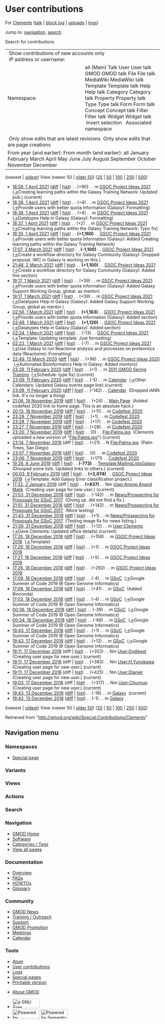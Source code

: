 <div id="mw-page-base" class="noprint">

</div>

<div id="mw-head-base" class="noprint">

</div>

<div id="content" class="mw-body" role="main">

<span id="top"></span>

<div id="mw-js-message" style="display:none;">

</div>



# <span dir="auto">User contributions</span>

<div id="bodyContent">

<div id="contentSub">

For [Clements](/wiki/User:Clements "User:Clements") (<a
href="/mediawiki/index.php?title=User_talk:Clements&amp;action=edit&amp;redlink=1"
class="new" title="User talk:Clements (page does not exist)">talk</a> \|
[block
log](/mediawiki/index.php?title=Special:Log/block&page=User%3AClements "Special:Log/block")
\|
[uploads](/wiki/Special:ListFiles/Clements "Special:ListFiles/Clements")
\| [logs](/wiki/Special:Log/Clements "Special:Log/Clements"))

</div>

<div id="jump-to-nav" class="mw-jump">

Jump to: [navigation](#mw-navigation), [search](#p-search)

</div>

<div id="mw-content-text">

Search for contributions

<table class="mw-contributions-table">
<colgroup>
<col style="width: 50%" />
<col style="width: 50%" />
</colgroup>
<tbody>
<tr class="odd">
<td colspan="2"> Show contributions of new accounts only<br />
 IP address or username:</td>
</tr>
<tr class="even">
<td class="mw-label">Namespace:</td>
<td>all (Main) Talk User User talk GMOD GMOD talk File File talk
MediaWiki MediaWiki talk Template Template talk Help Help talk Category
Category talk Property Property talk Type Type talk Form Form talk
Concept Concept talk Filter Filter talk Widget Widget talk  
 Invert selection 
 Associated namespace </td>
</tr>
<tr class="odd">
<td colspan="2"></td>
</tr>
<tr class="even">
<td colspan="2"> Only show edits that are latest revisions
 Only show edits that are page creations</td>
</tr>
<tr class="odd">
<td colspan="2">From year (and earlier): From month (and earlier): all
January February March April May June July August September October
November December</td>
</tr>
</tbody>
</table>

(newest \| <a
href="/mediawiki/index.php?title=Special:Contributions/Clements&amp;dir=prev&amp;target=Clements"
class="mw-lastlink" rel="last"
title="Special:Contributions/Clements">oldest</a>) View (newer 50 \| <a
href="/mediawiki/index.php?title=Special:Contributions/Clements&amp;offset=20181213194221&amp;target=Clements"
class="mw-nextlink" rel="next"
title="Special:Contributions/Clements">older 50</a>) (<a
href="/mediawiki/index.php?title=Special:Contributions/Clements&amp;offset=&amp;limit=20&amp;target=Clements"
class="mw-numlink" title="Special:Contributions/Clements">20</a> \| <a
href="/mediawiki/index.php?title=Special:Contributions/Clements&amp;offset=&amp;limit=50&amp;target=Clements"
class="mw-numlink" title="Special:Contributions/Clements">50</a> \| <a
href="/mediawiki/index.php?title=Special:Contributions/Clements&amp;offset=&amp;limit=100&amp;target=Clements"
class="mw-numlink" title="Special:Contributions/Clements">100</a> \| <a
href="/mediawiki/index.php?title=Special:Contributions/Clements&amp;offset=&amp;limit=250&amp;target=Clements"
class="mw-numlink" title="Special:Contributions/Clements">250</a> \| <a
href="/mediawiki/index.php?title=Special:Contributions/Clements&amp;offset=&amp;limit=500&amp;target=Clements"
class="mw-numlink" title="Special:Contributions/Clements">500</a>)

- <a
  href="/mediawiki/index.php?title=GSOC_Project_Ideas_2021&amp;oldid=27966"
  class="mw-changeslist-date" title="GSOC Project Ideas 2021">18:58, 1
  April 2021</a>
  ([diff](/mediawiki/index.php?title=GSOC_Project_Ideas_2021&diff=prev&oldid=27966 "GSOC Project Ideas 2021")
  \|
  [hist](/mediawiki/index.php?title=GSOC_Project_Ideas_2021&action=history "GSOC Project Ideas 2021"))
  <span class="mw-changeslist-separator">. .</span>
  <span class="mw-plusminus-pos" dir="ltr"
  title="17,960 bytes after change">(+90)</span>‎
  <span class="mw-changeslist-separator">. .</span> m
  <a href="/wiki/GSOC_Project_Ideas_2021" class="mw-contributions-title"
  title="GSOC Project Ideas 2021">GSOC Project Ideas 2021</a> ‎
  <span class="comment">([→](/wiki/GSOC_Project_Ideas_2021#Creating_learning_paths_within_the_Galaxy_Training_Network "GSOC Project Ideas 2021")‎<span dir="auto"><span class="autocomment">Creating
  learning paths within the Galaxy Training Network: </span> Updated
  pub.</span>)</span> <span class="mw-uctop">(current)</span>
- <a
  href="/mediawiki/index.php?title=GSOC_Project_Ideas_2021&amp;oldid=27965"
  class="mw-changeslist-date" title="GSOC Project Ideas 2021">18:38, 1
  April 2021</a>
  ([diff](/mediawiki/index.php?title=GSOC_Project_Ideas_2021&diff=prev&oldid=27965 "GSOC Project Ideas 2021")
  \|
  [hist](/mediawiki/index.php?title=GSOC_Project_Ideas_2021&action=history "GSOC Project Ideas 2021"))
  <span class="mw-changeslist-separator">. .</span>
  <span class="mw-plusminus-pos" dir="ltr"
  title="17,870 bytes after change">(+4)</span>‎
  <span class="mw-changeslist-separator">. .</span> m
  <a href="/wiki/GSOC_Project_Ideas_2021" class="mw-contributions-title"
  title="GSOC Project Ideas 2021">GSOC Project Ideas 2021</a> ‎
  <span class="comment">([→](/wiki/GSOC_Project_Ideas_2021#Provide_users_with_better_quota_information_.28Galaxy.29 "GSOC Project Ideas 2021")‎<span dir="auto"><span class="autocomment">Provide
  users with better quota information (Galaxy): </span>
  Formatting</span>)</span>
- <a
  href="/mediawiki/index.php?title=GSOC_Project_Ideas_2021&amp;oldid=27964"
  class="mw-changeslist-date" title="GSOC Project Ideas 2021">18:38, 1
  April 2021</a>
  ([diff](/mediawiki/index.php?title=GSOC_Project_Ideas_2021&diff=prev&oldid=27964 "GSOC Project Ideas 2021")
  \|
  [hist](/mediawiki/index.php?title=GSOC_Project_Ideas_2021&action=history "GSOC Project Ideas 2021"))
  <span class="mw-changeslist-separator">. .</span>
  <span class="mw-plusminus-pos" dir="ltr"
  title="17,866 bytes after change">(+4)</span>‎
  <span class="mw-changeslist-separator">. .</span> m
  <a href="/wiki/GSOC_Project_Ideas_2021" class="mw-contributions-title"
  title="GSOC Project Ideas 2021">GSOC Project Ideas 2021</a> ‎
  <span class="comment">([→](/wiki/GSOC_Project_Ideas_2021#Datatypes_Help_in_Galaxy_.28Galaxy.29 "GSOC Project Ideas 2021")‎<span dir="auto"><span class="autocomment">Datatypes
  Help in Galaxy (Galaxy): </span> Formatting</span>)</span>
- <a
  href="/mediawiki/index.php?title=GSOC_Project_Ideas_2021&amp;oldid=27963"
  class="mw-changeslist-date" title="GSOC Project Ideas 2021">18:37, 1
  April 2021</a>
  ([diff](/mediawiki/index.php?title=GSOC_Project_Ideas_2021&diff=prev&oldid=27963 "GSOC Project Ideas 2021")
  \|
  [hist](/mediawiki/index.php?title=GSOC_Project_Ideas_2021&action=history "GSOC Project Ideas 2021"))
  <span class="mw-changeslist-separator">. .</span>
  <span class="mw-plusminus-pos" dir="ltr"
  title="17,862 bytes after change">(+2)</span>‎
  <span class="mw-changeslist-separator">. .</span> m
  <a href="/wiki/GSOC_Project_Ideas_2021" class="mw-contributions-title"
  title="GSOC Project Ideas 2021">GSOC Project Ideas 2021</a> ‎
  <span class="comment">([→](/wiki/GSOC_Project_Ideas_2021#Creating_learning_paths_within_the_Galaxy_Training_Network "GSOC Project Ideas 2021")‎<span dir="auto"><span class="autocomment">Creating
  learning paths within the Galaxy Training Network: </span> Typo
  fix</span>)</span>
- <a
  href="/mediawiki/index.php?title=GSOC_Project_Ideas_2021&amp;oldid=27962"
  class="mw-changeslist-date" title="GSOC Project Ideas 2021">18:35, 1
  April 2021</a>
  ([diff](/mediawiki/index.php?title=GSOC_Project_Ideas_2021&diff=prev&oldid=27962 "GSOC Project Ideas 2021")
  \|
  [hist](/mediawiki/index.php?title=GSOC_Project_Ideas_2021&action=history "GSOC Project Ideas 2021"))
  <span class="mw-changeslist-separator">. .</span> **(+1,160)**‎
  <span class="mw-changeslist-separator">. .</span>
  <a href="/wiki/GSOC_Project_Ideas_2021" class="mw-contributions-title"
  title="GSOC Project Ideas 2021">GSOC Project Ideas 2021</a> ‎
  <span class="comment">([→](/wiki/GSOC_Project_Ideas_2021#Provide_users_with_better_quota_information_.28Galaxy.29 "GSOC Project Ideas 2021")‎<span dir="auto"><span class="autocomment">Provide
  users with better quota information (Galaxy): </span> Added Creating
  learning paths within the Galaxy Training Network</span>)</span>
- <a
  href="/mediawiki/index.php?title=GSOC_Project_Ideas_2021&amp;oldid=27938"
  class="mw-changeslist-date" title="GSOC Project Ideas 2021">17:07, 3
  March 2021</a>
  ([diff](/mediawiki/index.php?title=GSOC_Project_Ideas_2021&diff=prev&oldid=27938 "GSOC Project Ideas 2021")
  \|
  [hist](/mediawiki/index.php?title=GSOC_Project_Ideas_2021&action=history "GSOC Project Ideas 2021"))
  <span class="mw-changeslist-separator">. .</span> **(-1,100)**‎
  <span class="mw-changeslist-separator">. .</span>
  <a href="/wiki/GSOC_Project_Ideas_2021" class="mw-contributions-title"
  title="GSOC Project Ideas 2021">GSOC Project Ideas 2021</a> ‎
  <span class="comment">([→](/wiki/GSOC_Project_Ideas_2021#Create_a_workflow_directory_for_Galaxy_Community_.28Galaxy.29 "GSOC Project Ideas 2021")‎<span dir="auto"><span class="autocomment">Create
  a workflow directory for Galaxy Community (Galaxy): </span> Dropped
  proposal. IWC in Galaxy is working on this.</span>)</span>
- <a
  href="/mediawiki/index.php?title=GSOC_Project_Ideas_2021&amp;oldid=27937"
  class="mw-changeslist-date" title="GSOC Project Ideas 2021">21:48, 2
  March 2021</a>
  ([diff](/mediawiki/index.php?title=GSOC_Project_Ideas_2021&diff=prev&oldid=27937 "GSOC Project Ideas 2021")
  \|
  [hist](/mediawiki/index.php?title=GSOC_Project_Ideas_2021&action=history "GSOC Project Ideas 2021"))
  <span class="mw-changeslist-separator">. .</span> **(+1,100)**‎
  <span class="mw-changeslist-separator">. .</span>
  <a href="/wiki/GSOC_Project_Ideas_2021" class="mw-contributions-title"
  title="GSOC Project Ideas 2021">GSOC Project Ideas 2021</a> ‎
  <span class="comment">([→](/wiki/GSOC_Project_Ideas_2021#Create_a_workflow_directory_for_Galaxy_Community_.28Galaxy.29 "GSOC Project Ideas 2021")‎<span dir="auto"><span class="autocomment">Create
  a workflow directory for Galaxy Community (Galaxy): </span> Added this
  section</span>)</span>
- <a
  href="/mediawiki/index.php?title=GSOC_Project_Ideas_2021&amp;oldid=27936"
  class="mw-changeslist-date" title="GSOC Project Ideas 2021">19:17, 1
  March 2021</a>
  ([diff](/mediawiki/index.php?title=GSOC_Project_Ideas_2021&diff=prev&oldid=27936 "GSOC Project Ideas 2021")
  \|
  [hist](/mediawiki/index.php?title=GSOC_Project_Ideas_2021&action=history "GSOC Project Ideas 2021"))
  <span class="mw-changeslist-separator">. .</span>
  <span class="mw-plusminus-pos" dir="ltr"
  title="13,014 bytes after change">(+39)</span>‎
  <span class="mw-changeslist-separator">. .</span> m
  <a href="/wiki/GSOC_Project_Ideas_2021" class="mw-contributions-title"
  title="GSOC Project Ideas 2021">GSOC Project Ideas 2021</a> ‎
  <span class="comment">([→](/wiki/GSOC_Project_Ideas_2021#Provide_users_with_better_quota_information_.28Galaxy.29 "GSOC Project Ideas 2021")‎<span dir="auto"><span class="autocomment">Provide
  users with better quota information (Galaxy): </span> Added Galaxy
  Support Working Group, global. as mentor</span>)</span>
- <a
  href="/mediawiki/index.php?title=GSOC_Project_Ideas_2021&amp;oldid=27935"
  class="mw-changeslist-date" title="GSOC Project Ideas 2021">19:17, 1
  March 2021</a>
  ([diff](/mediawiki/index.php?title=GSOC_Project_Ideas_2021&diff=prev&oldid=27935 "GSOC Project Ideas 2021")
  \|
  [hist](/mediawiki/index.php?title=GSOC_Project_Ideas_2021&action=history "GSOC Project Ideas 2021"))
  <span class="mw-changeslist-separator">. .</span>
  <span class="mw-plusminus-pos" dir="ltr"
  title="12,975 bytes after change">(+39)</span>‎
  <span class="mw-changeslist-separator">. .</span> m
  <a href="/wiki/GSOC_Project_Ideas_2021" class="mw-contributions-title"
  title="GSOC Project Ideas 2021">GSOC Project Ideas 2021</a> ‎
  <span class="comment">([→](/wiki/GSOC_Project_Ideas_2021#Datatypes_Help_in_Galaxy_.28Galaxy.29 "GSOC Project Ideas 2021")‎<span dir="auto"><span class="autocomment">Datatypes
  Help in Galaxy (Galaxy): </span> Added Galaxy Support Working Group,
  global as mentor.</span>)</span>
- <a
  href="/mediawiki/index.php?title=GSOC_Project_Ideas_2021&amp;oldid=27934"
  class="mw-changeslist-date" title="GSOC Project Ideas 2021">02:56, 1
  March 2021</a>
  ([diff](/mediawiki/index.php?title=GSOC_Project_Ideas_2021&diff=prev&oldid=27934 "GSOC Project Ideas 2021")
  \|
  [hist](/mediawiki/index.php?title=GSOC_Project_Ideas_2021&action=history "GSOC Project Ideas 2021"))
  <span class="mw-changeslist-separator">. .</span> **(+1,163)**‎
  <span class="mw-changeslist-separator">. .</span>
  <a href="/wiki/GSOC_Project_Ideas_2021" class="mw-contributions-title"
  title="GSOC Project Ideas 2021">GSOC Project Ideas 2021</a> ‎
  <span class="comment">([→](/wiki/GSOC_Project_Ideas_2021#Provide_users_with_better_quota_information_.28Galaxy.29 "GSOC Project Ideas 2021")‎<span dir="auto"><span class="autocomment">Provide
  users with better quota information (Galaxy): </span> Added
  section</span>)</span>
- <a
  href="/mediawiki/index.php?title=GSOC_Project_Ideas_2021&amp;oldid=27933"
  class="mw-changeslist-date" title="GSOC Project Ideas 2021">02:48, 1
  March 2021</a>
  ([diff](/mediawiki/index.php?title=GSOC_Project_Ideas_2021&diff=prev&oldid=27933 "GSOC Project Ideas 2021")
  \|
  [hist](/mediawiki/index.php?title=GSOC_Project_Ideas_2021&action=history "GSOC Project Ideas 2021"))
  <span class="mw-changeslist-separator">. .</span> **(+1,120)**‎
  <span class="mw-changeslist-separator">. .</span>
  <a href="/wiki/GSOC_Project_Ideas_2021" class="mw-contributions-title"
  title="GSOC Project Ideas 2021">GSOC Project Ideas 2021</a> ‎
  <span class="comment">([→](/wiki/GSOC_Project_Ideas_2021#Datatypes_Help_in_Galaxy_.28Galaxy.29 "GSOC Project Ideas 2021")‎<span dir="auto"><span class="autocomment">Datatypes
  Help in Galaxy (Galaxy): </span> Added section</span>)</span>
- <a
  href="/mediawiki/index.php?title=GSOC_Project_Ideas_2021&amp;oldid=27931"
  class="mw-changeslist-date" title="GSOC Project Ideas 2021">02:24, 1
  March 2021</a>
  ([diff](/mediawiki/index.php?title=GSOC_Project_Ideas_2021&diff=prev&oldid=27931 "GSOC Project Ideas 2021")
  \|
  [hist](/mediawiki/index.php?title=GSOC_Project_Ideas_2021&action=history "GSOC Project Ideas 2021"))
  <span class="mw-changeslist-separator">. .</span>
  <span class="mw-plusminus-neg" dir="ltr"
  title="9,797 bytes after change">(-13)</span>‎
  <span class="mw-changeslist-separator">. .</span>
  <a href="/wiki/GSOC_Project_Ideas_2021" class="mw-contributions-title"
  title="GSOC Project Ideas 2021">GSOC Project Ideas 2021</a> ‎
  <span class="comment">([→](/wiki/GSOC_Project_Ideas_2021#Template "GSOC Project Ideas 2021")‎<span dir="auto"><span class="autocomment">Template:
  </span> Updating template. Just formatting</span>)</span>
- <a
  href="/mediawiki/index.php?title=GSOC_Project_Ideas_2021&amp;oldid=27930"
  class="mw-changeslist-date" title="GSOC Project Ideas 2021">02:23, 1
  March 2021</a>
  ([diff](/mediawiki/index.php?title=GSOC_Project_Ideas_2021&diff=prev&oldid=27930 "GSOC Project Ideas 2021")
  \|
  [hist](/mediawiki/index.php?title=GSOC_Project_Ideas_2021&action=history "GSOC Project Ideas 2021"))
  <span class="mw-changeslist-separator">. .</span>
  <span class="mw-plusminus-neg" dir="ltr"
  title="9,810 bytes after change">(-7)</span>‎
  <span class="mw-changeslist-separator">. .</span> m
  <a href="/wiki/GSOC_Project_Ideas_2021" class="mw-contributions-title"
  title="GSOC Project Ideas 2021">GSOC Project Ideas 2021</a> ‎
  <span class="comment">([→](/wiki/GSOC_Project_Ideas_2021#Use_Galaxy_to_run_Reactome_analysis_and_processes_on_proteomics_data_.28Reactome.29 "GSOC Project Ideas 2021")‎<span dir="auto"><span class="autocomment">Use
  Galaxy to run Reactome analysis and processes on proteomics data
  (Reactome): </span> Fromatting</span>)</span>
- <a
  href="/mediawiki/index.php?title=GSOC_Project_Ideas_2020&amp;oldid=27879"
  class="mw-changeslist-date" title="GSOC Project Ideas 2020">22:49, 13
  March 2020</a>
  ([diff](/mediawiki/index.php?title=GSOC_Project_Ideas_2020&diff=prev&oldid=27879 "GSOC Project Ideas 2020")
  \|
  [hist](/mediawiki/index.php?title=GSOC_Project_Ideas_2020&action=history "GSOC Project Ideas 2020"))
  <span class="mw-changeslist-separator">. .</span>
  <span class="mw-plusminus-pos" dir="ltr"
  title="19,534 bytes after change">(+96)</span>‎
  <span class="mw-changeslist-separator">. .</span> m
  <a href="/wiki/GSOC_Project_Ideas_2020" class="mw-contributions-title"
  title="GSOC Project Ideas 2020">GSOC Project Ideas 2020</a> ‎
  <span class="comment">([→](/wiki/GSOC_Project_Ideas_2020#Automated_Bioinformatics_Help_in_Galaxy "GSOC Project Ideas 2020")‎<span dir="auto"><span class="autocomment">Automated
  Bioinformatics Help in Galaxy: </span> Added mentors</span>)</span>
- <a
  href="/mediawiki/index.php?title=2011_GMOD_Spring_Training&amp;oldid=27873"
  class="mw-changeslist-date" title="2011 GMOD Spring Training">23:28, 11
  February 2020</a>
  ([diff](/mediawiki/index.php?title=2011_GMOD_Spring_Training&diff=prev&oldid=27873 "2011 GMOD Spring Training")
  \|
  [hist](/mediawiki/index.php?title=2011_GMOD_Spring_Training&action=history "2011 GMOD Spring Training"))
  <span class="mw-changeslist-separator">. .</span>
  <span class="mw-plusminus-pos" dir="ltr"
  title="10,941 bytes after change">(+1)</span>‎
  <span class="mw-changeslist-separator">. .</span> m
  <a href="/wiki/2011_GMOD_Spring_Training" class="mw-contributions-title"
  title="2011 GMOD Spring Training">2011 GMOD Spring Training</a> ‎
  <span class="comment">([→](/wiki/2011_GMOD_Spring_Training#Schedule "2011 GMOD Spring Training")‎<span dir="auto"><span class="autocomment">Schedule:
  </span> type fix</span>)</span>
  <span class="mw-uctop">(current)</span>
- <a href="/mediawiki/index.php?title=Calendar&amp;oldid=27872"
  class="mw-changeslist-date" title="Calendar">23:09, 11 February 2020</a>
  ([diff](/mediawiki/index.php?title=Calendar&diff=prev&oldid=27872 "Calendar")
  \|
  [hist](/mediawiki/index.php?title=Calendar&action=history "Calendar"))
  <span class="mw-changeslist-separator">. .</span>
  <span class="mw-plusminus-neg" dir="ltr"
  title="1,717 bytes after change">(-5)</span>‎
  <span class="mw-changeslist-separator">. .</span> m
  <a href="/wiki/Calendar" class="mw-contributions-title"
  title="Calendar">Calendar</a> ‎
  <span class="comment">([→](/wiki/Calendar#Other_Calendars "Calendar")‎<span dir="auto"><span class="autocomment">Other
  Calendars: </span> Updated Galaxy events page link</span>)</span>
  <span class="mw-uctop">(current)</span>
- <a href="/mediawiki/index.php?title=Calendar&amp;oldid=27871"
  class="mw-changeslist-date" title="Calendar">23:08, 11 February 2020</a>
  ([diff](/mediawiki/index.php?title=Calendar&diff=prev&oldid=27871 "Calendar")
  \|
  [hist](/mediawiki/index.php?title=Calendar&action=history "Calendar"))
  <span class="mw-changeslist-separator">. .</span>
  <span class="mw-plusminus-neg" dir="ltr"
  title="1,722 bytes after change">(-142)</span>‎
  <span class="mw-changeslist-separator">. .</span>
  <a href="/wiki/Calendar" class="mw-contributions-title"
  title="Calendar">Calendar</a> ‎ <span class="comment">(Dropped iANN
  link. It's no longer a thing)</span>
- <a href="/mediawiki/index.php?title=Main_Page&amp;oldid=27802"
  class="mw-changeslist-date" title="Main Page">21:06, 19 November
  2019</a>
  ([diff](/mediawiki/index.php?title=Main_Page&diff=prev&oldid=27802 "Main Page")
  \|
  [hist](/mediawiki/index.php?title=Main_Page&action=history "Main Page"))
  <span class="mw-changeslist-separator">. .</span>
  <span class="mw-plusminus-pos" dir="ltr"
  title="4,838 bytes after change">(+24)</span>‎
  <span class="mw-changeslist-separator">. .</span>
  <a href="/wiki/Main_Page" class="mw-contributions-title"
  title="Main Page">Main Page</a> ‎ <span class="comment">(Added codefest
  2020 link to home page. This is an absolute hack.)</span>
- <a href="/mediawiki/index.php?title=Codefest_2020&amp;oldid=27797"
  class="mw-changeslist-date" title="Codefest 2020">20:13, 18 November
  2019</a>
  ([diff](/mediawiki/index.php?title=Codefest_2020&diff=prev&oldid=27797 "Codefest 2020")
  \|
  [hist](/mediawiki/index.php?title=Codefest_2020&action=history "Codefest 2020"))
  <span class="mw-changeslist-separator">. .</span>
  <span class="mw-plusminus-pos" dir="ltr"
  title="1,071 bytes after change">(+11)</span>‎
  <span class="mw-changeslist-separator">. .</span> m
  <a href="/wiki/Codefest_2020" class="mw-contributions-title"
  title="Codefest 2020">Codefest 2020</a> ‎
- <a href="/mediawiki/index.php?title=Codefest_2020&amp;oldid=27796"
  class="mw-changeslist-date" title="Codefest 2020">23:29, 7 November
  2019</a>
  ([diff](/mediawiki/index.php?title=Codefest_2020&diff=prev&oldid=27796 "Codefest 2020")
  \|
  [hist](/mediawiki/index.php?title=Codefest_2020&action=history "Codefest 2020"))
  <span class="mw-changeslist-separator">. .</span>
  <span class="mw-plusminus-pos" dir="ltr"
  title="1,060 bytes after change">(+1)</span>‎
  <span class="mw-changeslist-separator">. .</span> m
  <a href="/wiki/Codefest_2020" class="mw-contributions-title"
  title="Codefest 2020">Codefest 2020</a> ‎
- <a href="/mediawiki/index.php?title=Codefest_2020&amp;oldid=27795"
  class="mw-changeslist-date" title="Codefest 2020">23:28, 7 November
  2019</a>
  ([diff](/mediawiki/index.php?title=Codefest_2020&diff=prev&oldid=27795 "Codefest 2020")
  \|
  [hist](/mediawiki/index.php?title=Codefest_2020&action=history "Codefest 2020"))
  <span class="mw-changeslist-separator">. .</span>
  <span class="mw-plusminus-pos" dir="ltr"
  title="1,059 bytes after change">(+17)</span>‎
  <span class="mw-changeslist-separator">. .</span> m
  <a href="/wiki/Codefest_2020" class="mw-contributions-title"
  title="Codefest 2020">Codefest 2020</a> ‎
- <a href="/mediawiki/index.php?title=Codefest_2020&amp;oldid=27794"
  class="mw-changeslist-date" title="Codefest 2020">23:27, 7 November
  2019</a>
  ([diff](/mediawiki/index.php?title=Codefest_2020&diff=prev&oldid=27794 "Codefest 2020")
  \|
  [hist](/mediawiki/index.php?title=Codefest_2020&action=history "Codefest 2020"))
  <span class="mw-changeslist-separator">. .</span>
  <span class="mw-plusminus-pos" dir="ltr"
  title="1,042 bytes after change">(+28)</span>‎
  <span class="mw-changeslist-separator">. .</span> m
  <a href="/wiki/Codefest_2020" class="mw-contributions-title"
  title="Codefest 2020">Codefest 2020</a> ‎
- <a href="/mediawiki/index.php?title=File:Palms.jpg&amp;oldid=27793"
  class="mw-changeslist-date" title="File:Palms.jpg">23:20, 7 November
  2019</a>
  ([diff](/mediawiki/index.php?title=File:Palms.jpg&diff=prev&oldid=27793 "File:Palms.jpg")
  \|
  [hist](/mediawiki/index.php?title=File:Palms.jpg&action=history "File:Palms.jpg"))
  <span class="mw-changeslist-separator">. .</span>
  <span class="mw-plusminus-null" dir="ltr"
  title="21 bytes after change">(0)</span>‎
  <span class="mw-changeslist-separator">. .</span>
  <a href="/wiki/File:Palms.jpg" class="mw-contributions-title"
  title="File:Palms.jpg">File:Palms.jpg</a> ‎
  <span class="comment">(Clements uploaded a new version of
  "[File:Palms.jpg](/wiki/File:Palms.jpg "File:Palms.jpg")")</span>
  <span class="mw-uctop">(current)</span>
- <a href="/mediawiki/index.php?title=File:Palms.jpg&amp;oldid=27792"
  class="mw-changeslist-date" title="File:Palms.jpg">23:14, 7 November
  2019</a> (diff \|
  [hist](/mediawiki/index.php?title=File:Palms.jpg&action=history "File:Palms.jpg"))
  <span class="mw-changeslist-separator">. .</span>
  <span class="mw-plusminus-pos" dir="ltr"
  title="21 bytes after change">(+21)</span>‎
  <span class="mw-changeslist-separator">. .</span> N
  <a href="/wiki/File:Palms.jpg" class="mw-contributions-title"
  title="File:Palms.jpg">File:Palms.jpg</a> ‎ <span class="comment">(Palm
  Trees, San Diego)</span>
- <a href="/mediawiki/index.php?title=Codefest_2020&amp;oldid=27791"
  class="mw-changeslist-date" title="Codefest 2020">23:07, 7 November
  2019</a>
  ([diff](/mediawiki/index.php?title=Codefest_2020&diff=prev&oldid=27791 "Codefest 2020")
  \|
  [hist](/mediawiki/index.php?title=Codefest_2020&action=history "Codefest 2020"))
  <span class="mw-changeslist-separator">. .</span>
  <span class="mw-plusminus-null" dir="ltr"
  title="1,014 bytes after change">(0)</span>‎
  <span class="mw-changeslist-separator">. .</span> m
  <a href="/wiki/Codefest_2020" class="mw-contributions-title"
  title="Codefest 2020">Codefest 2020</a> ‎
- <a href="/mediawiki/index.php?title=Codefest_2020&amp;oldid=27790"
  class="mw-changeslist-date" title="Codefest 2020">23:06, 7 November
  2019</a>
  ([diff](/mediawiki/index.php?title=Codefest_2020&diff=prev&oldid=27790 "Codefest 2020")
  \|
  [hist](/mediawiki/index.php?title=Codefest_2020&action=history "Codefest 2020"))
  <span class="mw-changeslist-separator">. .</span>
  <span class="mw-plusminus-pos" dir="ltr"
  title="1,014 bytes after change">(+171)</span>‎
  <span class="mw-changeslist-separator">. .</span>
  <a href="/wiki/Codefest_2020" class="mw-contributions-title"
  title="Codefest 2020">Codefest 2020</a> ‎
- <a
  href="/mediawiki/index.php?title=Template:MailingListsGalaxy&amp;oldid=27780"
  class="mw-changeslist-date" title="Template:MailingListsGalaxy">19:26, 8
  June 2019</a>
  ([diff](/mediawiki/index.php?title=Template:MailingListsGalaxy&diff=prev&oldid=27780 "Template:MailingListsGalaxy")
  \|
  [hist](/mediawiki/index.php?title=Template:MailingListsGalaxy&action=history "Template:MailingListsGalaxy"))
  <span class="mw-changeslist-separator">. .</span> **(-773)**‎
  <span class="mw-changeslist-separator">. .</span>
  <a href="/wiki/Template:MailingListsGalaxy"
  class="mw-contributions-title"
  title="Template:MailingListsGalaxy">Template:MailingListsGalaxy</a> ‎
  <span class="comment">(Drooped some lists. Updated links to
  others.)</span> <span class="mw-uctop">(current)</span>
- <a
  href="/mediawiki/index.php?title=GSOC_Project_Ideas_2019&amp;oldid=27769"
  class="mw-changeslist-date" title="GSOC Project Ideas 2019">00:03, 9
  February 2019</a>
  ([diff](/mediawiki/index.php?title=GSOC_Project_Ideas_2019&diff=prev&oldid=27769 "GSOC Project Ideas 2019")
  \|
  [hist](/mediawiki/index.php?title=GSOC_Project_Ideas_2019&action=history "GSOC Project Ideas 2019"))
  <span class="mw-changeslist-separator">. .</span> **(+2,074)**‎
  <span class="mw-changeslist-separator">. .</span>
  <a href="/wiki/GSOC_Project_Ideas_2019" class="mw-contributions-title"
  title="GSOC Project Ideas 2019">GSOC Project Ideas 2019</a> ‎
  <span class="comment">([→](/wiki/GSOC_Project_Ideas_2019#Template "GSOC Project Ideas 2019")‎<span dir="auto"><span class="autocomment">Template:
  </span> Add Galaxy Error classification project.</span>)</span>
- <a
  href="/mediawiki/index.php?title=User:Anoop_Anand_Malik&amp;oldid=27740"
  class="mw-changeslist-date" title="User:Anoop Anand Malik">17:32, 2
  January 2019</a> (diff \|
  [hist](/mediawiki/index.php?title=User:Anoop_Anand_Malik&action=history "User:Anoop Anand Malik"))
  <span class="mw-changeslist-separator">. .</span> **(+837)**‎
  <span class="mw-changeslist-separator">. .</span> Nm
  <a href="/wiki/User:Anoop_Anand_Malik" class="mw-contributions-title"
  title="User:Anoop Anand Malik">User:Anoop Anand Malik</a> ‎
  <span class="comment">(Creating user page for new user.)</span>
  <span class="mw-uctop">(current)</span>
- <a
  href="/mediawiki/index.php?title=News/Prospecting_for_Proposals_for_GSoC_2017&amp;oldid=27739"
  class="mw-changeslist-date"
  title="News/Prospecting for Proposals for GSoC 2017">21:53, 31 December
  2018</a>
  ([diff](/mediawiki/index.php?title=News/Prospecting_for_Proposals_for_GSoC_2017&diff=prev&oldid=27739 "News/Prospecting for Proposals for GSoC 2017")
  \|
  [hist](/mediawiki/index.php?title=News/Prospecting_for_Proposals_for_GSoC_2017&action=history "News/Prospecting for Proposals for GSoC 2017"))
  <span class="mw-changeslist-separator">. .</span>
  <span class="mw-plusminus-neg" dir="ltr"
  title="1,262 bytes after change">(-142)</span>‎
  <span class="mw-changeslist-separator">. .</span> m
  <a href="/wiki/News/Prospecting_for_Proposals_for_GSoC_2017"
  class="mw-contributions-title"
  title="News/Prospecting for Proposals for GSoC 2017">News/Prospecting
  for Proposals for GSoC 2017</a> ‎ <span class="comment">(Giving up. did
  not find a fix.)</span>
- <a
  href="/mediawiki/index.php?title=News/Prospecting_for_Proposals_for_GSoC_2017&amp;oldid=27738"
  class="mw-changeslist-date"
  title="News/Prospecting for Proposals for GSoC 2017">21:51, 31 December
  2018</a>
  ([diff](/mediawiki/index.php?title=News/Prospecting_for_Proposals_for_GSoC_2017&diff=prev&oldid=27738 "News/Prospecting for Proposals for GSoC 2017")
  \|
  [hist](/mediawiki/index.php?title=News/Prospecting_for_Proposals_for_GSoC_2017&action=history "News/Prospecting for Proposals for GSoC 2017"))
  <span class="mw-changeslist-separator">. .</span>
  <span class="mw-plusminus-pos" dir="ltr"
  title="1,404 bytes after change">(+142)</span>‎
  <span class="mw-changeslist-separator">. .</span> m
  <a href="/wiki/News/Prospecting_for_Proposals_for_GSoC_2017"
  class="mw-contributions-title"
  title="News/Prospecting for Proposals for GSoC 2017">News/Prospecting
  for Proposals for GSoC 2017</a> ‎ <span class="comment">(More
  testing)</span>
- <a
  href="/mediawiki/index.php?title=News/Prospecting_for_Proposals_for_GSoC_2017&amp;oldid=27737"
  class="mw-changeslist-date"
  title="News/Prospecting for Proposals for GSoC 2017">21:43, 31 December
  2018</a>
  ([diff](/mediawiki/index.php?title=News/Prospecting_for_Proposals_for_GSoC_2017&diff=prev&oldid=27737 "News/Prospecting for Proposals for GSoC 2017")
  \|
  [hist](/mediawiki/index.php?title=News/Prospecting_for_Proposals_for_GSoC_2017&action=history "News/Prospecting for Proposals for GSoC 2017"))
  <span class="mw-changeslist-separator">. .</span>
  <span class="mw-plusminus-pos" dir="ltr"
  title="1,262 bytes after change">(+1)</span>‎
  <span class="mw-changeslist-separator">. .</span> m
  <a href="/wiki/News/Prospecting_for_Proposals_for_GSoC_2017"
  class="mw-contributions-title"
  title="News/Prospecting for Proposals for GSoC 2017">News/Prospecting
  for Proposals for GSoC 2017</a> ‎ <span class="comment">(Testing image
  fix for news listing.)</span>
- <a href="/mediawiki/index.php?title=User:Clements&amp;oldid=27736"
  class="mw-changeslist-date" title="User:Clements">21:39, 31 December
  2018</a>
  ([diff](/mediawiki/index.php?title=User:Clements&diff=prev&oldid=27736 "User:Clements")
  \|
  [hist](/mediawiki/index.php?title=User:Clements&action=history "User:Clements"))
  <span class="mw-changeslist-separator">. .</span>
  <span class="mw-plusminus-pos" dir="ltr"
  title="9,357 bytes after change">(+12)</span>‎
  <span class="mw-changeslist-separator">. .</span> m
  <a href="/wiki/User:Clements" class="mw-contributions-title"
  title="User:Clements">User:Clements</a> ‎
  <span class="comment">([→](/wiki/User:Clements#Dave_Clements "User:Clements")‎<span dir="auto"><span class="autocomment">Dave
  Clements: </span> Updated office details</span>)</span>
  <span class="mw-uctop">(current)</span>
- <a
  href="/mediawiki/index.php?title=GSOC_Project_Ideas_2019&amp;oldid=27735"
  class="mw-changeslist-date" title="GSOC Project Ideas 2019">17:35, 18
  December 2018</a>
  ([diff](/mediawiki/index.php?title=GSOC_Project_Ideas_2019&diff=prev&oldid=27735 "GSOC Project Ideas 2019")
  \|
  [hist](/mediawiki/index.php?title=GSOC_Project_Ideas_2019&action=history "GSOC Project Ideas 2019"))
  <span class="mw-changeslist-separator">. .</span>
  <span class="mw-plusminus-pos" dir="ltr"
  title="1,710 bytes after change">(+158)</span>‎
  <span class="mw-changeslist-separator">. .</span> m
  <a href="/wiki/GSOC_Project_Ideas_2019" class="mw-contributions-title"
  title="GSOC Project Ideas 2019">GSOC Project Ideas 2019</a> ‎
  <span class="comment">([→](/wiki/GSOC_Project_Ideas_2019#Template "GSOC Project Ideas 2019")‎<span dir="auto"><span class="autocomment">Template</span></span>)</span>
- <a
  href="/mediawiki/index.php?title=GSOC_Project_Ideas_2019&amp;oldid=27734"
  class="mw-changeslist-date" title="GSOC Project Ideas 2019">17:29, 18
  December 2018</a>
  ([diff](/mediawiki/index.php?title=GSOC_Project_Ideas_2019&diff=prev&oldid=27734 "GSOC Project Ideas 2019")
  \|
  [hist](/mediawiki/index.php?title=GSOC_Project_Ideas_2019&action=history "GSOC Project Ideas 2019"))
  <span class="mw-changeslist-separator">. .</span>
  <span class="mw-plusminus-pos" dir="ltr"
  title="1,552 bytes after change">(+1)</span>‎
  <span class="mw-changeslist-separator">. .</span> m
  <a href="/wiki/GSOC_Project_Ideas_2019" class="mw-contributions-title"
  title="GSOC Project Ideas 2019">GSOC Project Ideas 2019</a> ‎
- <a
  href="/mediawiki/index.php?title=GSOC_Project_Ideas_2019&amp;oldid=27733"
  class="mw-changeslist-date" title="GSOC Project Ideas 2019">17:27, 18
  December 2018</a>
  ([diff](/mediawiki/index.php?title=GSOC_Project_Ideas_2019&diff=prev&oldid=27733 "GSOC Project Ideas 2019")
  \|
  [hist](/mediawiki/index.php?title=GSOC_Project_Ideas_2019&action=history "GSOC Project Ideas 2019"))
  <span class="mw-changeslist-separator">. .</span>
  <span class="mw-plusminus-pos" dir="ltr"
  title="1,551 bytes after change">(+5)</span>‎
  <span class="mw-changeslist-separator">. .</span> m
  <a href="/wiki/GSOC_Project_Ideas_2019" class="mw-contributions-title"
  title="GSOC Project Ideas 2019">GSOC Project Ideas 2019</a> ‎
- <a
  href="/mediawiki/index.php?title=GSOC_Project_Ideas_2019&amp;oldid=27732"
  class="mw-changeslist-date" title="GSOC Project Ideas 2019">17:26, 18
  December 2018</a>
  ([diff](/mediawiki/index.php?title=GSOC_Project_Ideas_2019&diff=prev&oldid=27732 "GSOC Project Ideas 2019")
  \|
  [hist](/mediawiki/index.php?title=GSOC_Project_Ideas_2019&action=history "GSOC Project Ideas 2019"))
  <span class="mw-changeslist-separator">. .</span>
  <span class="mw-plusminus-pos" dir="ltr"
  title="1,546 bytes after change">(+292)</span>‎
  <span class="mw-changeslist-separator">. .</span> m
  <a href="/wiki/GSOC_Project_Ideas_2019" class="mw-contributions-title"
  title="GSOC Project Ideas 2019">GSOC Project Ideas 2019</a> ‎
- <a href="/mediawiki/index.php?title=GSoC&amp;oldid=27731"
  class="mw-changeslist-date" title="GSoC">17:09, 18 December 2018</a>
  ([diff](/mediawiki/index.php?title=GSoC&diff=prev&oldid=27731 "GSoC")
  \| [hist](/mediawiki/index.php?title=GSoC&action=history "GSoC"))
  <span class="mw-changeslist-separator">. .</span>
  <span class="mw-plusminus-neg" dir="ltr"
  title="4,467 bytes after change">(-4)</span>‎
  <span class="mw-changeslist-separator">. .</span> m
  <a href="/wiki/GSoC" class="mw-contributions-title"
  title="GSoC">GSoC</a> ‎
  <span class="comment">([→](/wiki/GSoC#Google_Summer_of_Code_2019_.40_Open_Genome_Informatics "GSoC")‎<span dir="auto"><span class="autocomment">Google
  Summer of Code 2019 @ Open Genome Informatics</span></span>)</span>
- <a href="/mediawiki/index.php?title=GSoC&amp;oldid=27730"
  class="mw-changeslist-date" title="GSoC">17:08, 18 December 2018</a>
  ([diff](/mediawiki/index.php?title=GSoC&diff=prev&oldid=27730 "GSoC")
  \| [hist](/mediawiki/index.php?title=GSoC&action=history "GSoC"))
  <span class="mw-changeslist-separator">. .</span>
  <span class="mw-plusminus-pos" dir="ltr"
  title="4,471 bytes after change">(+41)</span>‎
  <span class="mw-changeslist-separator">. .</span> m
  <a href="/wiki/GSoC" class="mw-contributions-title"
  title="GSoC">GSoC</a> ‎ <span class="comment">(Added Bioconda)</span>
- <a href="/mediawiki/index.php?title=GSoC&amp;oldid=27729"
  class="mw-changeslist-date" title="GSoC">17:03, 18 December 2018</a>
  ([diff](/mediawiki/index.php?title=GSoC&diff=prev&oldid=27729 "GSoC")
  \| [hist](/mediawiki/index.php?title=GSoC&action=history "GSoC"))
  <span class="mw-changeslist-separator">. .</span>
  <span class="mw-plusminus-neg" dir="ltr"
  title="4,430 bytes after change">(-4)</span>‎
  <span class="mw-changeslist-separator">. .</span> m
  <a href="/wiki/GSoC" class="mw-contributions-title"
  title="GSoC">GSoC</a> ‎
  <span class="comment">([→](/wiki/GSoC#Google_Summer_of_Code_2019_.40_Open_Genome_Informatics "GSoC")‎<span dir="auto"><span class="autocomment">Google
  Summer of Code 2019 @ Open Genome Informatics</span></span>)</span>
- <a href="/mediawiki/index.php?title=GSoC&amp;oldid=27728"
  class="mw-changeslist-date" title="GSoC">00:36, 18 December 2018</a>
  ([diff](/mediawiki/index.php?title=GSoC&diff=prev&oldid=27728 "GSoC")
  \| [hist](/mediawiki/index.php?title=GSoC&action=history "GSoC"))
  <span class="mw-changeslist-separator">. .</span>
  <span class="mw-plusminus-neg" dir="ltr"
  title="4,434 bytes after change">(-39)</span>‎
  <span class="mw-changeslist-separator">. .</span> m
  <a href="/wiki/GSoC" class="mw-contributions-title"
  title="GSoC">GSoC</a> ‎
  <span class="comment">([→](/wiki/GSoC#Google_Summer_of_Code_2019_.40_Open_Genome_Informatics "GSoC")‎<span dir="auto"><span class="autocomment">Google
  Summer of Code 2019 @ Open Genome Informatics</span></span>)</span>
- <a href="/mediawiki/index.php?title=GSoC&amp;oldid=27727"
  class="mw-changeslist-date" title="GSoC">00:34, 18 December 2018</a>
  ([diff](/mediawiki/index.php?title=GSoC&diff=prev&oldid=27727 "GSoC")
  \| [hist](/mediawiki/index.php?title=GSoC&action=history "GSoC"))
  <span class="mw-changeslist-separator">. .</span>
  <span class="mw-plusminus-neg" dir="ltr"
  title="4,473 bytes after change">(-66)</span>‎
  <span class="mw-changeslist-separator">. .</span> m
  <a href="/wiki/GSoC" class="mw-contributions-title"
  title="GSoC">GSoC</a> ‎
  <span class="comment">([→](/wiki/GSoC#Google_Summer_of_Code_2019_.40_Open_Genome_Informatics "GSoC")‎<span dir="auto"><span class="autocomment">Google
  Summer of Code 2019 @ Open Genome Informatics</span></span>)</span>
- <a href="/mediawiki/index.php?title=GSoC&amp;oldid=27726"
  class="mw-changeslist-date" title="GSoC">19:43, 17 December 2018</a>
  ([diff](/mediawiki/index.php?title=GSoC&diff=prev&oldid=27726 "GSoC")
  \| [hist](/mediawiki/index.php?title=GSoC&action=history "GSoC"))
  <span class="mw-changeslist-separator">. .</span>
  <span class="mw-plusminus-pos" dir="ltr"
  title="4,539 bytes after change">(+1)</span>‎
  <span class="mw-changeslist-separator">. .</span> m
  <a href="/wiki/GSoC" class="mw-contributions-title"
  title="GSoC">GSoC</a> ‎
  <span class="comment">([→](/wiki/GSoC#Google_Summer_of_Code_2019_.40_Open_Genome_Informatics "GSoC")‎<span dir="auto"><span class="autocomment">Google
  Summer of Code 2019 @ Open Genome Informatics</span></span>)</span>
- <a href="/mediawiki/index.php?title=GSoC&amp;oldid=27725"
  class="mw-changeslist-date" title="GSoC">19:43, 17 December 2018</a>
  ([diff](/mediawiki/index.php?title=GSoC&diff=prev&oldid=27725 "GSoC")
  \| [hist](/mediawiki/index.php?title=GSoC&action=history "GSoC"))
  <span class="mw-changeslist-separator">. .</span>
  <span class="mw-plusminus-pos" dir="ltr"
  title="4,538 bytes after change">(+12)</span>‎
  <span class="mw-changeslist-separator">. .</span> m
  <a href="/wiki/GSoC" class="mw-contributions-title"
  title="GSoC">GSoC</a> ‎
  <span class="comment">([→](/wiki/GSoC#Google_Summer_of_Code_2019_.40_Open_Genome_Informatics "GSoC")‎<span dir="auto"><span class="autocomment">Google
  Summer of Code 2019 @ Open Genome Informatics</span></span>)</span>
- <a href="/mediawiki/index.php?title=User:Dvdleest&amp;oldid=27724"
  class="mw-changeslist-date" title="User:Dvdleest">19:11, 17 December
  2018</a> (diff \|
  [hist](/mediawiki/index.php?title=User:Dvdleest&action=history "User:Dvdleest"))
  <span class="mw-changeslist-separator">. .</span>
  <span class="mw-plusminus-pos" dir="ltr"
  title="353 bytes after change">(+353)</span>‎
  <span class="mw-changeslist-separator">. .</span> Nm
  <a href="/wiki/User:Dvdleest" class="mw-contributions-title"
  title="User:Dvdleest">User:Dvdleest</a> ‎
  <span class="comment">(Creating user page for new user.)</span>
  <span class="mw-uctop">(current)</span>
- <a href="/mediawiki/index.php?title=User:H.Yunokawa&amp;oldid=27723"
  class="mw-changeslist-date" title="User:H.Yunokawa">19:11, 17 December
  2018</a> (diff \|
  [hist](/mediawiki/index.php?title=User:H.Yunokawa&action=history "User:H.Yunokawa"))
  <span class="mw-changeslist-separator">. .</span>
  <span class="mw-plusminus-pos" dir="ltr"
  title="393 bytes after change">(+393)</span>‎
  <span class="mw-changeslist-separator">. .</span> Nm
  <a href="/wiki/User:H.Yunokawa" class="mw-contributions-title"
  title="User:H.Yunokawa">User:H.Yunokawa</a> ‎
  <span class="comment">(Creating user page for new user.)</span>
  <span class="mw-uctop">(current)</span>
- <a href="/mediawiki/index.php?title=User:Dlanier&amp;oldid=27722"
  class="mw-changeslist-date" title="User:Dlanier">19:11, 17 December
  2018</a> (diff \|
  [hist](/mediawiki/index.php?title=User:Dlanier&action=history "User:Dlanier"))
  <span class="mw-changeslist-separator">. .</span>
  <span class="mw-plusminus-pos" dir="ltr"
  title="425 bytes after change">(+425)</span>‎
  <span class="mw-changeslist-separator">. .</span> Nm
  <a href="/wiki/User:Dlanier" class="mw-contributions-title"
  title="User:Dlanier">User:Dlanier</a> ‎ <span class="comment">(Creating
  user page for new user.)</span>
  <span class="mw-uctop">(current)</span>
- <a href="/mediawiki/index.php?title=User:Chunyun&amp;oldid=27721"
  class="mw-changeslist-date" title="User:Chunyun">19:03, 17 December
  2018</a> (diff \|
  [hist](/mediawiki/index.php?title=User:Chunyun&action=history "User:Chunyun"))
  <span class="mw-changeslist-separator">. .</span>
  <span class="mw-plusminus-pos" dir="ltr"
  title="317 bytes after change">(+317)</span>‎
  <span class="mw-changeslist-separator">. .</span> Nm
  <a href="/wiki/User:Chunyun" class="mw-contributions-title"
  title="User:Chunyun">User:Chunyun</a> ‎ <span class="comment">(Creating
  user page for new user.)</span>
  <span class="mw-uctop">(current)</span>
- <a href="/mediawiki/index.php?title=Galaxy&amp;oldid=27720"
  class="mw-changeslist-date" title="Galaxy">19:43, 13 December 2018</a>
  ([diff](/mediawiki/index.php?title=Galaxy&diff=prev&oldid=27720 "Galaxy")
  \| [hist](/mediawiki/index.php?title=Galaxy&action=history "Galaxy"))
  <span class="mw-changeslist-separator">. .</span>
  <span class="mw-plusminus-neg" dir="ltr"
  title="5,807 bytes after change">(-19)</span>‎
  <span class="mw-changeslist-separator">. .</span> m
  <a href="/wiki/Galaxy" class="mw-contributions-title"
  title="Galaxy">Galaxy</a> ‎ <span class="mw-uctop">(current)</span>
- <a href="/mediawiki/index.php?title=Galaxy&amp;oldid=27719"
  class="mw-changeslist-date" title="Galaxy">19:42, 13 December 2018</a>
  ([diff](/mediawiki/index.php?title=Galaxy&diff=prev&oldid=27719 "Galaxy")
  \| [hist](/mediawiki/index.php?title=Galaxy&action=history "Galaxy"))
  <span class="mw-changeslist-separator">. .</span>
  <span class="mw-plusminus-neg" dir="ltr"
  title="5,826 bytes after change">(-1)</span>‎
  <span class="mw-changeslist-separator">. .</span> m
  <a href="/wiki/Galaxy" class="mw-contributions-title"
  title="Galaxy">Galaxy</a> ‎

(newest \| <a
href="/mediawiki/index.php?title=Special:Contributions/Clements&amp;dir=prev&amp;target=Clements"
class="mw-lastlink" rel="last"
title="Special:Contributions/Clements">oldest</a>) View (newer 50 \| <a
href="/mediawiki/index.php?title=Special:Contributions/Clements&amp;offset=20181213194221&amp;target=Clements"
class="mw-nextlink" rel="next"
title="Special:Contributions/Clements">older 50</a>) (<a
href="/mediawiki/index.php?title=Special:Contributions/Clements&amp;offset=&amp;limit=20&amp;target=Clements"
class="mw-numlink" title="Special:Contributions/Clements">20</a> \| <a
href="/mediawiki/index.php?title=Special:Contributions/Clements&amp;offset=&amp;limit=50&amp;target=Clements"
class="mw-numlink" title="Special:Contributions/Clements">50</a> \| <a
href="/mediawiki/index.php?title=Special:Contributions/Clements&amp;offset=&amp;limit=100&amp;target=Clements"
class="mw-numlink" title="Special:Contributions/Clements">100</a> \| <a
href="/mediawiki/index.php?title=Special:Contributions/Clements&amp;offset=&amp;limit=250&amp;target=Clements"
class="mw-numlink" title="Special:Contributions/Clements">250</a> \| <a
href="/mediawiki/index.php?title=Special:Contributions/Clements&amp;offset=&amp;limit=500&amp;target=Clements"
class="mw-numlink" title="Special:Contributions/Clements">500</a>)

</div>

<div class="printfooter">

Retrieved from "<http://gmod.org/wiki/Special:Contributions/Clements>"

</div>

<div id="catlinks" class="catlinks catlinks-allhidden">

</div>

<div class="visualClear">

</div>

</div>

</div>

<div id="mw-navigation">

## Navigation menu

<div id="mw-head">



<div id="left-navigation">

<div id="p-namespaces" class="vectorTabs" role="navigation"
aria-labelledby="p-namespaces-label">

### Namespaces

- <span id="ca-nstab-special">[Special
  page](/wiki/Special:Contributions/Clements "This is a special page, you cannot edit the page itself")</span>

</div>

<div id="p-variants" class="vectorMenu emptyPortlet" role="navigation"
aria-labelledby="p-variants-label">

### 

### Variants[](#)

<div class="menu">

</div>

</div>

</div>

<div id="right-navigation">

<div id="p-views" class="vectorTabs emptyPortlet" role="navigation"
aria-labelledby="p-views-label">

### Views

</div>

<div id="p-cactions" class="vectorMenu emptyPortlet" role="navigation"
aria-labelledby="p-cactions-label">

### Actions[](#)

<div class="menu">

</div>

</div>

<div id="p-search" role="search">

### Search

<div id="simpleSearch">

</div>

</div>

</div>

</div>

<div id="mw-panel">

<div id="p-logo" role="banner">

<a href="/wiki/Main_Page"
style="background-image: url(http://gmod.org/images/GMOD-cogs.png);"
title="Visit the main page"></a>

</div>

<div id="p-Navigation" class="portal" role="navigation"
aria-labelledby="p-Navigation-label">

### Navigation

<div class="body">

- <span id="n-GMOD-Home">[GMOD Home](/wiki/Main_Page)</span>
- <span id="n-Software">[Software](/wiki/GMOD_Components)</span>
- <span id="n-Categories-.2F-Tags">[Categories /
  Tags](/wiki/Categories)</span>
- <span id="n-View-all-pages">[View all
  pages](/wiki/Special:AllPages)</span>

</div>

</div>

<div id="p-Documentation" class="portal" role="navigation"
aria-labelledby="p-Documentation-label">

### Documentation

<div class="body">

- <span id="n-Overview">[Overview](/wiki/Overview)</span>
- <span id="n-FAQs">[FAQs](/wiki/Category:FAQ)</span>
- <span id="n-HOWTOs">[HOWTOs](/wiki/Category:HOWTO)</span>
- <span id="n-Glossary">[Glossary](/wiki/Glossary)</span>

</div>

</div>

<div id="p-Community" class="portal" role="navigation"
aria-labelledby="p-Community-label">

### Community

<div class="body">

- <span id="n-GMOD-News">[GMOD News](/wiki/GMOD_News)</span>
- <span id="n-Training-.2F-Outreach">[Training /
  Outreach](/wiki/Training_and_Outreach)</span>
- <span id="n-Support">[Support](/wiki/Support)</span>
- <span id="n-GMOD-Promotion">[GMOD
  Promotion](/wiki/GMOD_Promotion)</span>
- <span id="n-Meetings">[Meetings](/wiki/Meetings)</span>
- <span id="n-Calendar">[Calendar](/wiki/Calendar)</span>

</div>

</div>

<div id="p-tb" class="portal" role="navigation"
aria-labelledby="p-tb-label">

### Tools

<div class="body">

- <span id="feedlinks"><a
  href="http://gmod.org/mediawiki/index.php?title=Special:Contributions/Clements&amp;feed=atom"
  id="feed-atom" class="feedlink" rel="alternate"
  type="application/atom+xml" title="Atom feed for this page">Atom</a></span>
- <span id="t-contributions">[User
  contributions](/wiki/Special:Contributions/Clements "A list of contributions of this user")</span>
- <span id="t-log">[Logs](/wiki/Special:Log/Clements)</span>
- <span id="t-specialpages"><a href="/wiki/Special:SpecialPages" accesskey="q"
  title="A list of all special pages [q]">Special pages</a></span>
- <span id="t-print"><a
  href="/mediawiki/index.php?title=Special:Contributions/Clements&amp;printable=yes"
  rel="alternate" accesskey="p"
  title="Printable version of this page [p]">Printable version</a></span>

</div>

</div>

</div>

</div>

<div id="footer" role="contentinfo">

- <span id="footer-places-about">[About
  GMOD](/wiki/GMOD:About "GMOD:About")</span>

<!-- -->

- <span id="footer-copyrightico">[<img src="http://www.gnu.org/graphics/gfdl-logo-small.png" width="88"
  height="31" alt="a GNU Free Documentation License" />](http://www.gnu.org/licenses/fdl-1.3.html)</span>
- <span id="footer-poweredbyico">[<img src="/mediawiki/skins/common/images/poweredby_mediawiki_88x31.png"
  width="88" height="31" alt="Powered by MediaWiki" />](//www.mediawiki.org/)
  [<img
  src="/mediawiki/extensions/SemanticMediaWiki/includes/../resources/images/smw_button.png"
  width="88" height="31" alt="Powered by Semantic MediaWiki" />](https://www.semantic-mediawiki.org/wiki/Semantic_MediaWiki)</span>

<div style="clear:both">

</div>

</div>
